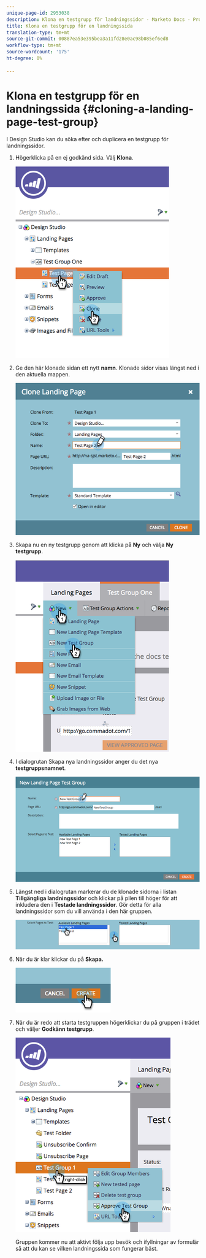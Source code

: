 ```yaml
---
unique-page-id: 2953038
description: Klona en testgrupp för landningssidor - Marketo Docs - Produktdokumentation
title: Klona en testgrupp för en landningssida
translation-type: tm+mt
source-git-commit: 00887ea53e395bea3a11fd28e0ac98b085ef6ed8
workflow-type: tm+mt
source-wordcount: '175'
ht-degree: 0%

---
```



# Klona en testgrupp för en landningssida {#cloning-a-landing-page-test-group}

I Design Studio kan du söka efter och duplicera en testgrupp för landningssidor.

1. Högerklicka på en ej godkänd sida. Välj **Klona**.

   ![](assets/image2015-4-27-15-3a11-3a24.png)

1. Ge den här klonade sidan ett nytt **namn**. Klonade sidor visas längst ned i den aktuella mappen.

   ![](assets/image2015-4-27-16-3a10-3a10.png)

1. Skapa nu en ny testgrupp genom att klicka på **Ny** och välja **Ny testgrupp**.

   ![](assets/image2015-4-27-15-3a49-3a54.png)

1. I dialogrutan Skapa nya landningssidor anger du det nya **testgruppsnamnet**.

   ![](assets/image2015-4-27-15-3a58-3a13.png)

1. Längst ned i dialogrutan markerar du de klonade sidorna i listan **Tillgängliga landningssidor** och klickar på pilen till höger för att inkludera den i **Testade landningssidor**. Gör detta för alla landningssidor som du vill använda i den här gruppen.

   ![](assets/image2015-4-27-16-3a3-3a22.png)

1. När du är klar klickar du på **Skapa.**

   ![](assets/image2015-4-27-16-3a7-3a50.png)

1. När du är redo att starta testgruppen högerklickar du på gruppen i trädet och väljer **Godkänn testgrupp**.

   ![](assets/image2015-4-27-16-3a19-3a10.png)

   Gruppen kommer nu att aktivt följa upp besök och ifyllningar av formulär så att du kan se vilken landningssida som fungerar bäst.

